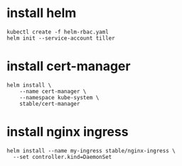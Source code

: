 # install helm
```
kubectl create -f helm-rbac.yaml
helm init --service-account tiller
```

# install cert-manager
```
helm install \
    --name cert-manager \
    --namespace kube-system \
    stable/cert-manager
```

# install nginx ingress

```
helm install --name my-ingress stable/nginx-ingress \
  --set controller.kind=DaemonSet
```

